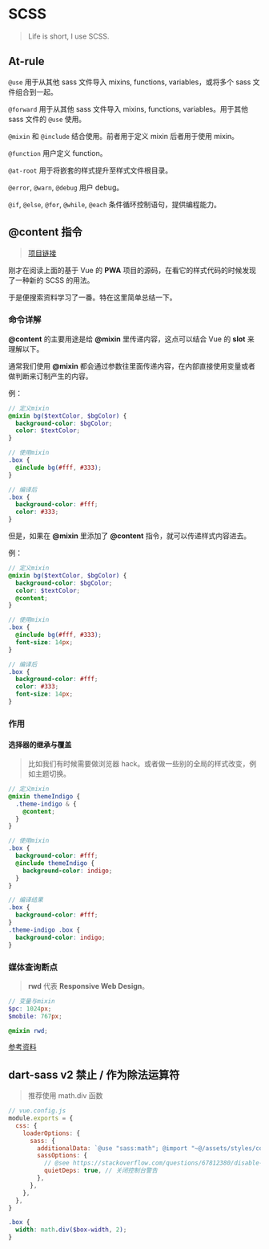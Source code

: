 # SCSS

> Life is short, I use SCSS.

## At-rule

`@use` 用于从其他 sass 文件导入 mixins, functions, variables，或将多个 sass 文件组合到一起。

`@forward` 用于从其他 sass 文件导入 mixins, functions, variables。用于其他 sass 文件的 `@use` 使用。

`@mixin` 和 `@include` 结合使用。前者用于定义 mixin 后者用于使用 mixin。

`@function` 用户定义 function。

`@at-root` 用于将嵌套的样式提升至样式文件根目录。

`@error`, `@warn`, `@debug` 用户 debug。

`@if`, `@else`, `@for`, `@while`, `@each` 条件循环控制语句，提供编程能力。

## @content 指令

> [项目链接](https://github.com/ssshooter/nippon-color)

刚才在阅读上面的基于 Vue 的 **PWA** 项目的源码，在看它的样式代码的时候发现了一种新的 SCSS 的用法。

于是便搜索资料学习了一番。特在这里简单总结一下。

### 命令详解

**@content** 的主要用途是给 **@mixin** 里传递内容，这点可以结合 Vue 的 **slot** 来理解以下。

通常我们使用 **@mixin** 都会通过参数往里面传递内容，在内部直接使用变量或者做判断来订制产生的内容。

例：

```scss
// 定义mixin
@mixin bg($textColor, $bgColor) {
  background-color: $bgColor;
  color: $textColor;
}

// 使用mixin
.box {
  @include bg(#fff, #333);
}

// 编译后
.box {
  background-color: #fff;
  color: #333;
}
```

但是，如果在 **@mixin** 里添加了 **@content** 指令，就可以传递样式内容进去。

例：

```scss
// 定义mixin
@mixin bg($textColor, $bgColor) {
  background-color: $bgColor;
  color: $textColor;
  @content;
}

// 使用mixin
.box {
  @include bg(#fff, #333);
  font-size: 14px;
}

// 编译后
.box {
  background-color: #fff;
  color: #333;
  font-size: 14px;
}
```

### 作用

#### 选择器的继承与覆盖

> 比如我们有时候需要做浏览器 hack。或者做一些别的全局的样式改变，例如主题切换。

```scss
// 定义mixin
@mixin themeIndigo {
  .theme-indigo & {
    @content;
  }
}

// 使用mixin
.box {
  background-color: #fff;
  @include themeIndigo {
    background-color: indigo;
  }
}

// 编译结果
.box {
  background-color: #fff;
}
.theme-indigo .box {
  background-color: indigo;
}
```

### 媒体查询断点

> **rwd** 代表 **Responsive Web Design**。

```scss
// 变量与mixin
$pc: 1024px;
$mobile: 767px;

@mixin rwd;
```

[参考资料](https://github.com/gonsakon/Learn-Sass-in-90-days/blob/master/docs/Sass/@content.markdown)

## dart-sass v2 禁止 / 作为除法运算符

> 推荐使用 math.div 函数

```js
// vue.config.js
module.exports = {
  css: {
    loaderOptions: {
      sass: {
        additionalData: `@use "sass:math"; @import "~@/assets/styles/core/style";`,
        sassOptions: {
          // @see https://stackoverflow.com/questions/67812380/disable-dart-sass-warnings-produced-by-external-theme-file
          quietDeps: true, // 关闭控制台警告
        },
      },
    },
  },
}
```

```scss
.box {
  width: math.div($box-width, 2);
}
```
